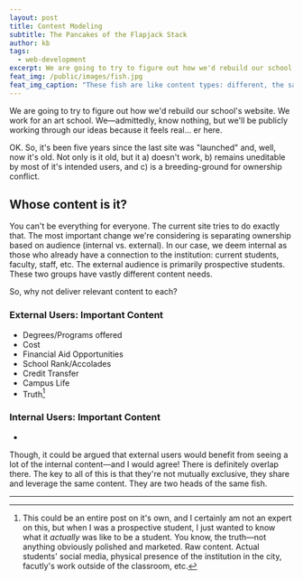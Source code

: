 ```yaml
---
layout: post
title: Content Modeling
subtitle: The Pancakes of the Flapjack Stack
author: kb
tags:
  - web-development
excerpt: We are going to try to figure out how we'd rebuild our school's website. We work for an art school. We—admittedly, know nothing, but we'll be publicly working through our ideas because it feels real...er here.
feat_img: /public/images/fish.jpg
feat_img_caption: "These fish are like content types: different, the same, aquatic"
---
```



<div class="message">
  We are going to try to figure out how we'd rebuild our school's website. We work for an art school. We—admittedly, know nothing, but we'll be publicly working through our ideas because it feels real... er here.
</div>

OK. So, it's been five years since the last site was "launched" and, well, now it's old. Not only is it old, but it a) doesn't work, b) remains uneditable by most of it's intended users, and c) is a breeding-ground for ownership conflict.

## Whose content is it?

You can't be everything for everyone. The current site tries to do exactly that. The most important change we're considering is separating ownership based on audience (internal vs. external). In our case, we deem internal as those who already have a connection to the institution: current students, faculty, staff, etc. The external audience is primarily prospective students. These two groups have vastly different content needs.

So, why not deliver relevant content to each?

### External Users: Important Content

* Degrees/Programs offered
* Cost
* Financial Aid Opportunities
* School Rank/Accolades
* Credit Transfer
* Campus Life
* Truth[^fn-sample_footnote]

### Internal Users: Important Content

*

Though, it could be argued that external users would benefit from seeing a lot of the internal content—and I would agree! There is definitely overlap there. The key to all of this is that they're not mutually exclusive, they share and leverage the same content. They are two heads of the same fish.

-----

[^fn-sample_footnote]: This could be an entire post on it's own, and I certainly am not an expert on this, but when I was a prospective student, I just wanted to know what it _actually_ was like to be a student. You know, the truth—not anything obviously polished and marketed. Raw content. Actual students' social media, physical presence of the institution in the city, facutly's work outside of the classroom, etc.

